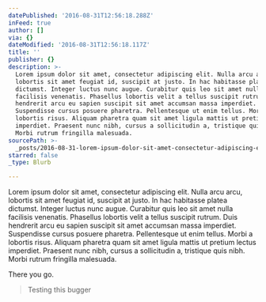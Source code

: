 ```yaml
---
datePublished: '2016-08-31T12:56:18.288Z'
inFeed: true
author: []
via: {}
dateModified: '2016-08-31T12:56:18.117Z'
title: ''
publisher: {}
description: >-
  Lorem ipsum dolor sit amet, consectetur adipiscing elit. Nulla arcu arcu,
  lobortis sit amet feugiat id, suscipit at justo. In hac habitasse platea
  dictumst. Integer luctus nunc augue. Curabitur quis leo sit amet nulla
  facilisis venenatis. Phasellus lobortis velit a tellus suscipit rutrum. Duis
  hendrerit arcu eu sapien suscipit sit amet accumsan massa imperdiet.
  Suspendisse cursus posuere pharetra. Pellentesque ut enim tellus. Morbi a
  lobortis risus. Aliquam pharetra quam sit amet ligula mattis ut pretium lectus
  imperdiet. Praesent nunc nibh, cursus a sollicitudin a, tristique quis nibh.
  Morbi rutrum fringilla malesuada.
sourcePath: >-
  _posts/2016-08-31-lorem-ipsum-dolor-sit-amet-consectetur-adipiscing-elit-nul.md
starred: false
_type: Blurb

---
```

Lorem ipsum dolor sit amet, consectetur adipiscing elit. Nulla arcu arcu, lobortis sit amet feugiat id, suscipit at justo. In hac habitasse platea dictumst. Integer luctus nunc augue. Curabitur quis leo sit amet nulla facilisis venenatis. Phasellus lobortis velit a tellus suscipit rutrum. Duis hendrerit arcu eu sapien suscipit sit amet accumsan massa imperdiet. Suspendisse cursus posuere pharetra. Pellentesque ut enim tellus. Morbi a lobortis risus. Aliquam pharetra quam sit amet ligula mattis ut pretium lectus imperdiet. Praesent nunc nibh, cursus a sollicitudin a, tristique quis nibh. Morbi rutrum fringilla malesuada.

There you go. 
> 
> Testing this bugger